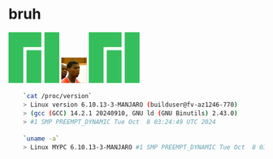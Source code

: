 # bruh

![Manjaro](Manjaro.svg?raw=true)
![bruh](bruh.gif?raw=true)
![Manjaro](Manjaro.svg?raw=true)

```sh
    `cat /proc/version`
    > Linux version 6.10.13-3-MANJARO (builduser@fv-az1246-770)
    > (gcc (GCC) 14.2.1 20240910, GNU ld (GNU Binutils) 2.43.0)
    > #1 SMP PREEMPT_DYNAMIC Tue Oct  8 03:24:49 UTC 2024

    `uname -a`
    > Linux MYPC 6.10.13-3-MANJARO #1 SMP PREEMPT_DYNAMIC Tue Oct  8 03:24:49 UTC 2024 x86_64 GNU/Linux
```